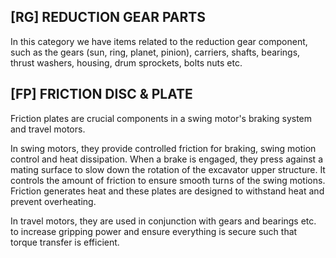 ## \[RG] REDUCTION GEAR PARTS

In this category we have items related to the reduction gear component, such as the gears (sun, ring, planet, pinion), carriers, shafts, bearings, thrust washers, housing, drum sprockets, bolts nuts etc.

## \[FP] FRICTION DISC & PLATE

Friction plates are crucial components in a swing motor's braking system and travel motors. 

In swing motors, they provide controlled friction for braking, swing motion control and heat dissipation. When a brake is engaged, they press against a mating surface to slow down the rotation of the excavator upper structure. It controls the amount of friction to ensure smooth turns of the swing motions. Friction generates heat and these plates are designed to withstand heat and prevent overheating.

In travel motors, they are used in conjunction with gears and bearings etc. to increase gripping power and ensure everything is secure such that torque transfer is efficient.